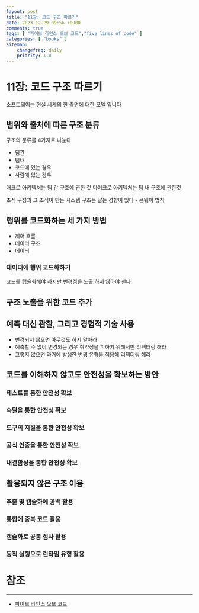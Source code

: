 ```yaml
---
layout: post
title: "11장: 코드 구조 따르기"
date: 2023-12-29 09:56 +0900
comments: true
tags: [ "파이브 라인스 오브 코드","five lines of code" ]
categories: [ "books" ]
sitemap:
    changefreq: daily
    priority: 1.0
---
```


# 11장: 코드 구조 따르기

소프트웨어는 현실 세계의 한 측면에 대한 모델 입니다

## 범위와 출처에 따른 구조 분류

구조의 분류를 4가지로 나눈다 

* 딤간
* 팀내
* 코드에 있는 경우
* 사람에 있는 경우

매크로 아키텍처는 팀 간 구조에 관한 것
마이크로 아키텍처는 팀 내 구조에 관한것


조직 구성과 그 조직이 만든 시스템 구조는 닮는 경향이 있다 - 콘웨이 법칙

## 행위를 코드화하는 세 가지 방법

* 제어 흐름
* 데이터 구조
* 데이터


### 데이터에 행위 코드화하기

코드를 캡슐화해야 하지만 변경점을 노출 하지 않아야 한다

## 구조 노출을 위한 코드 추가

## 예측 대신 관찰, 그리고 경험적 기술 사용

* 변경되지 않으면 아무것도 하지 말아라
* 예측할 수 없이 변경되는 경우 취약성을 피하기 위해서만 리팩터링 해라
* 그렇지 않으면 과거에 발생한 변경 유형을 적용해 리팩터링 해라

## 코드를 이해하지 않고도 안전성을 확보하는 방안

### 테스트를 통한 안전성 확보

### 숙달을 통한 안전성 확보

### 도구의 지원을 통한 안전성 확보

### 공식 인증을 통한 안전성 확보

### 내결함성을 통한 안전성 확보

## 활용되지 않은 구조 이용

### 추출 및 캡슐화에 공백 활용

### 통합에 중복 코드 활용

### 캡슐화로 공통 접사 활용

### 동적 실행으로 런타임 유형 활용

# 참조
-----

* [파이브 라인스 오브 코드](https://wikibook.co.kr/five-lines/)
